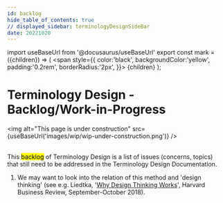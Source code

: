 ```yaml
---
id: backlog
hide_table_of_contents: true
// displayed_sidebar: terminologyDesignSideBar
date: 20221020
---
```


import useBaseUrl from '@docusaurus/useBaseUrl'
export const mark = ({children}) => (
  <span style={{ color:'black', backgroundColor:'yellow', padding:'0.2rem', borderRadius:'2px', }}>
    {children}
  </span> );

# Terminology Design - Backlog/Work-in-Progress

<img
  alt="This page is under construction"
  src={useBaseUrl('images/wip/wip-under-construction.png')}
/><br/><br/>

This <mark>backlog</mark> of Terminology Design is a list of issues (concerns, topics) that still need to be addressed in the Terminology Design Documentation.


1. We may want to look into the relation of this method and 'design thinking' (see e.g. Liedtka, '[Why Design Thinking Works](https://hbr.org/2018/09/why-design-thinking-works)', Harvard Business Review, September-October 2018).
